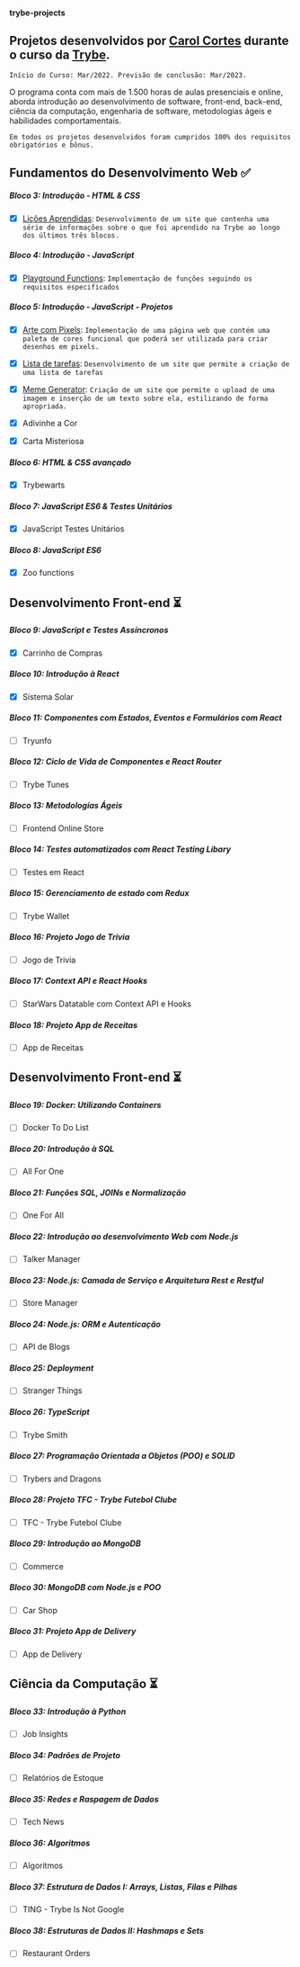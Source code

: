 #### trybe-projects

## Projetos desenvolvidos por [Carol Cortes](https://www.linkedin.com/in/carolinecortess/) durante o curso da [Trybe](https://www.betrybe.com/).

``Início do Curso: Mar/2022.
Previsão de conclusão: Mar/2023.``

O programa conta com mais de 1.500 horas de aulas presenciais e online, aborda introdução ao desenvolvimento de software, front-end, back-end, ciência da computação, engenharia de software, metodologias ágeis e habilidades comportamentais.

`Em todos os projetos desenvolvidos foram cumpridos 100% dos requisitos obrigatórios e bônus.`

## Fundamentos do Desenvolvimento Web :white_check_mark:
##### Bloco 3: Introdução - HTML & CSS
- [X] [Lições Aprendidas](https://github.com/carolcortes/trybe-projects/tree/main/fundamentos/01-project-lessons-learned): `Desenvolvimento de um site que contenha uma série de informações sobre o que foi aprendido na Trybe ao longo dos últimos três blocos.`

##### Bloco 4: Introdução - JavaScript
- [X] [Playground Functions](https://github.com/carolcortes/trybe-projects/tree/main/fundamentos/02-project-playground-functions): `Implementação de funções seguindo os requisitos especificados`

##### Bloco 5: Introdução - JavaScript - Projetos
- [X] [Arte com Pixels](https://github.com/carolcortes/trybe-projects/tree/main/fundamentos/03-project-pixels-art): `Implementação de uma página web que contém uma paleta de cores funcional que poderá ser utilizada para criar desenhos em pixels.`

- [X] [Lista de tarefas](https://github.com/carolcortes/trybe-projects/tree/main/fundamentos/04-project-todo-list): `Desenvolvimento de um site que permite a criação de uma lista de tarefas`

- [X] [Meme Generator](https://github.com/carolcortes/trybe-projects/tree/main/fundamentos/05-project-meme-generator): `Criação de um site que permite o upload de uma imagem e inserção de um texto sobre ela, estilizando de forma apropriada.`
- [X] Adivinhe a Cor
- [X] Carta Misteriosa

##### Bloco 6: HTML & CSS avançado
- [X] Trybewarts

##### Bloco 7: JavaScript ES6 & Testes Unitários
- [X] JavaScript Testes Unitários

##### Bloco 8: JavaScript ES6
- [X] Zoo functions

## Desenvolvimento Front-end :hourglass_flowing_sand:
##### Bloco 9: JavaScript e Testes Assíncronos
- [X] Carrinho de Compras

##### Bloco 10: Introdução à React
- [X] Sistema Solar

##### Bloco 11: Componentes com Estados, Eventos e Formulários com React
- [ ] Tryunfo

##### Bloco 12: Ciclo de Vida de Componentes e React Router
- [ ] Trybe Tunes

##### Bloco 13: Metodologias Ágeis
- [ ] Frontend Online Store

##### Bloco 14: Testes automatizados com React Testing Libary
- [ ] Testes em React

##### Bloco 15: Gerenciamento de estado com Redux
- [ ] Trybe Wallet

##### Bloco 16: Projeto Jogo de Trivia
- [ ] Jogo de Trivia

##### Bloco 17: Context API e React Hooks
- [ ] StarWars Datatable com Context API e Hooks

##### Bloco 18: Projeto App de Receitas
- [ ] App de Receitas

## Desenvolvimento Front-end :hourglass_flowing_sand:
##### Bloco 19: Docker: Utilizando Containers
- [ ] Docker To Do List

##### Bloco 20: Introdução à SQL
- [ ] All For One

##### Bloco 21: Funções SQL, JOINs e Normalização
- [ ] One For All

##### Bloco 22: Introdução ao desenvolvimento Web com Node.js
- [ ] Talker Manager

##### Bloco 23: Node.js: Camada de Serviço e Arquitetura Rest e Restful
- [ ] Store Manager

##### Bloco 24: Node.js: ORM e Autenticação
- [ ] API de Blogs

##### Bloco 25: Deployment
- [ ] Stranger Things

##### Bloco 26: TypeScript
- [ ] Trybe Smith

##### Bloco 27: Programação Orientada a Objetos (POO) e SOLID
- [ ] Trybers and Dragons

##### Bloco 28: Projeto TFC - Trybe Futebol Clube
- [ ] TFC - Trybe Futebol Clube

##### Bloco 29: Introdução ao MongoDB
- [ ] Commerce

##### Bloco 30: MongoDB com Node.js e POO
- [ ] Car Shop

##### Bloco 31: Projeto App de Delivery
- [ ] App de Delivery

## Ciência da Computação :hourglass_flowing_sand:
##### Bloco 33: Introdução à Python
- [ ] Job Insights

##### Bloco 34: Padrões de Projeto
- [ ] Relatórios de Estoque

##### Bloco 35: Redes e Raspagem de Dados
- [ ] Tech News

##### Bloco 36: Algoritmos
- [ ] Algoritmos

##### Bloco 37: Estrutura de Dados I: Arrays, Listas, Filas e Pilhas
- [ ] TING - Trybe Is Not Google

##### Bloco 38: Estruturas de Dados II: Hashmaps e Sets
- [ ] Restaurant Orders